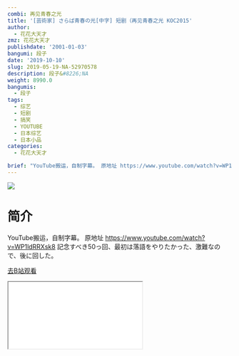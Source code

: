 ```yaml
---
combi: 再见青春之光
title: '[芸術家] さらば青春の光[中字] 短剧（再见青春之光 KOC2015'
author:
  - 花花大天才
zmz: 花花大天才
publishdate: '2001-01-03'
bangumi: 段子
date: '2019-10-10'
slug: 2019-05-19-NA-52970578
description: 段子&#8226;NA
weight: 8990.0
bangumis:
  - 段子
tags:
  - 综艺
  - 短剧
  - 搞笑
  - YOUTUBE
  - 日本综艺
  - 日本小品
categories:
  - 花花大天才

brief: "YouTube搬运，自制字幕。 原地址 https://www.youtube.com/watch?v=WP1ldRRXsk8 記念すべき50っ回、最初は落語をやりたかった、激難なので、後に回した。"
---
```

![](https://raw.githubusercontent.com/tcgriffith/owaraisite/master/static/tmpimg/2c5eea31aac9e6a690164c9c3021f3163a0b80e9.jpg.480.jpg)
# 简介  
YouTube搬运，自制字幕。
原地址 https://www.youtube.com/watch?v=WP1ldRRXsk8
記念すべき50っ回、最初は落語をやりたかった、激難なので、後に回した。  

[去B站观看](https://www.bilibili.com/video/av52970578/)
<div class ="resp-container"><iframe class="testiframe" src="//player.bilibili.com/player.html?aid=52970578"", scrolling="no", allowfullscreen="true" > </iframe></div> 
